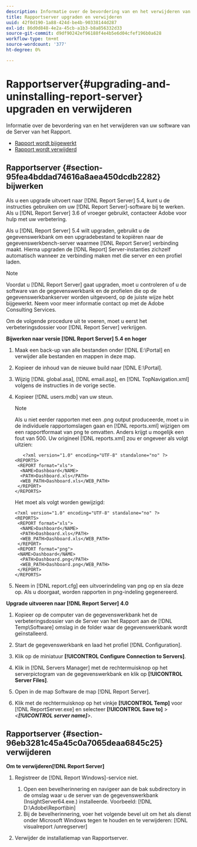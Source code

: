 ```yaml
---
description: Informatie over de bevordering van en het verwijderen van uw software van de Server van het Rapport.
title: Rapportserver upgraden en verwijderen
uuid: 42f0d190-1a88-424d-be4b-90338144d287
exl-id: 86d0d848-4e2a-45cb-a1b3-b8a856332d33
source-git-commit: d9df90242ef96188f4e4b5e6d04cfef196b0a628
workflow-type: tm+mt
source-wordcount: '377'
ht-degree: 0%

---
```


# Rapportserver{#upgrading-and-uninstalling-report-server} upgraden en verwijderen

Informatie over de bevordering van en het verwijderen van uw software van de Server van het Rapport.

* [Rapport wordt bijgewerkt](../../../home/c-rpt-oview/c-inst-rpt/c-upgrade-uninstall-rpt.md#section-95fea4bddad74616a8aea450dcdb2282)
* [Rapport wordt verwijderd](../../../home/c-rpt-oview/c-inst-rpt/c-upgrade-uninstall-rpt.md#section-96eb3281c45a45c0a7065deaa6845c25)

## Rapportserver {#section-95fea4bddad74616a8aea450dcdb2282} bijwerken

Als u een upgrade uitvoert naar [!DNL Report Server] 5.4, kunt u de instructies gebruiken om uw [!DNL Report Server]-software bij te werken. Als u [!DNL Report Server] 3.6 of vroeger gebruikt, contacteer Adobe voor hulp met uw verbetering.

Als u [!DNL Report Server] 5.4 wilt upgraden, gebruikt u de gegevenswerkbank om een upgradebestand te kopiëren naar de gegevenswerkbench-server waarmee [!DNL Report Server] verbinding maakt. Hierna upgraden de [!DNL Report] Server-instanties zichzelf automatisch wanneer ze verbinding maken met die server en een profiel laden.

>[!NOTE]
>
>Voordat u [!DNL Report Server] gaat upgraden, moet u controleren of u de software van de gegevenswerkbank en de profielen die op de gegevenswerkbankserver worden uitgevoerd, op de juiste wijze hebt bijgewerkt. Neem voor meer informatie contact op met de Adobe Consulting Services.

Om de volgende procedure uit te voeren, moet u eerst het verbeteringsdossier voor [!DNL Report Server] verkrijgen.

**Bijwerken naar versie  [!DNL Report Server] 5.4 en hoger**

1. Maak een back-up van alle bestanden onder [!DNL E:\Portal] en verwijder alle bestanden en mappen in deze map.
1. Kopieer de inhoud van de nieuwe build naar [!DNL E:\Portal].
1. Wijzig [!DNL global.asa], [!DNL email.asp], en [!DNL TopNavigation.xml] volgens de instructies in de vorige sectie.

1. Kopieer [!DNL users.mdb] van uw steun.

   >[!NOTE]
   >
   >Als u niet eerder rapporten met een .png output produceerde, moet u in de individuele rapportomslagen gaan en [!DNL reports.xml] wijzigen om een rapportformaat van png te omvatten. Anders krijgt u mogelijk een fout van 500. Uw origineel [!DNL reports.xml] zou er ongeveer als volgt uitzien:

   ```
      <?xml version="1.0" encoding="UTF-8" standalone="no" ?>
   <REPORTS>
    <REPORT format="xls">
     <NAME>Dashboard</NAME>
     <PATH>Dashboard.xls</PATH>
     <WEB_PATH>Dashboard.xls</WEB_PATH>
    </REPORT>
   </REPORTS>
   ```

   Het moet als volgt worden gewijzigd:

   ```
   <?xml version="1.0" encoding="UTF-8" standalone="no" ?>
   <REPORTS>
    <REPORT format="xls">
     <NAME>Dashboard</NAME>
     <PATH>Dashboard.xls</PATH>
     <WEB_PATH>Dashboard.xls</WEB_PATH>
    </REPORT>
    <REPORT format="png">
    <NAME>Dashboard</NAME>
     <PATH>Dashboard.png</PATH>
     <WEB_PATH>Dashboard.png</WEB_PATH>
    </REPORT>
   </REPORTS>
   ```

1. Neem in [!DNL report.cfg] een uitvoerindeling van png op en sla deze op. Als u doorgaat, worden rapporten in png-indeling gegenereerd.

**Upgrade uitvoeren naar  [!DNL Report Server] 4.0**

1. Kopieer op de computer van de gegevenswerkbank het de verbeteringsdossier van de Server van het Rapport aan de [!DNL Temp\Software] omslag in de folder waar de gegevenswerkbank wordt geïnstalleerd.
1. Start de gegevenswerkbank en laad het profiel [!DNL Configuration].
1. Klik op de miniatuur **[!UICONTROL Configure Connection to Servers]**.
1. Klik in [!DNL Servers Manager] met de rechtermuisknop op het serverpictogram van de gegevenswerkbank en klik op **[!UICONTROL Server Files]**.

1. Open in de map Software de map [!DNL Report Server].
1. Klik met de rechtermuisknop op het vinkje **[!UICONTROL Temp]** voor [!DNL ReportServer.exe] en selecteer **[!UICONTROL Save to]** > *&lt;**[!UICONTROL server name]**>*.

## Rapportserver {#section-96eb3281c45a45c0a7065deaa6845c25} verwijderen

**Om te verwijderen[!DNL Report Server]**

1. Registreer de [!DNL Report Windows]-service niet.

   1. Open een bevelherinnering en navigeer aan de bak subdirectory in de omslag waar u de server van de gegevenswerkbank (InsightServer64.exe.) installeerde. Voorbeeld: [!DNL D:\Adobe\Report\bin]
   1. Bij de bevelherinnering, voer het volgende bevel uit om het als dienst onder Microsoft Windows tegen te houden en te verwijderen: [!DNL visualreport /unregserver]

1. Verwijder de installatiemap van Rapportserver.
